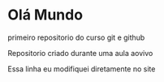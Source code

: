 # Olá Mundo
 primeiro repositorio do curso git e github

 Repositorio criado durante uma aula aovivo
 
 Essa linha eu modifiquei diretamente no site
